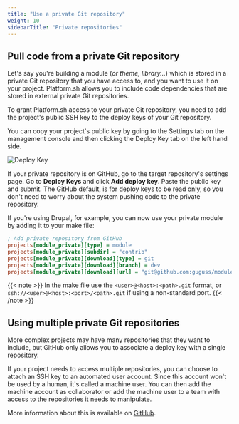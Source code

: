 ```yaml
---
title: "Use a private Git repository"
weight: 10
sidebarTitle: "Private repositories"
---
```


## Pull code from a private Git repository

Let's say you're building a module (*or theme, library...*) which is stored in a private Git repository that you have access to, and you want to use it on your project. Platform.sh allows you to include code dependencies that are stored in external private Git repositories.

To grant Platform.sh access to your private Git repository, you need to add the project's public SSH key to the deploy keys of your Git repository.

You can copy your project's public key by going to the Settings tab on the management console and then clicking the Deploy Key tab on the left hand side.

![Deploy Key](/images/management-console/settings-deploy-key.png)

If your private repository is on GitHub, go to the target repository's settings page. Go to **Deploy Keys** and click **Add deploy key**. Paste the public key and submit. The GitHub default, is for deploy keys to be read only, so you don't need to worry about the system pushing code to the private repository.

If you're using Drupal, for example, you can now use your private module by adding it to your make file:

```ini
; Add private repository from GitHub
projects[module_private][type] = module
projects[module_private][subdir] = "contrib"
projects[module_private][download][type] = git
projects[module_private][download][branch] = dev
projects[module_private][download][url] = "git@github.com:guguss/module_private.git"
```

{{< note >}}
In the make file use the `<user>@<host>:<path>.git` format, or `ssh://<user>@<host>:<port>/<path>.git` if using a non-standard port.
{{< /note >}}

## Using multiple private Git repositories

More complex projects may have many repositories that they want to include, but GitHub only allows you to associate a deploy key with a single repository.

If your project needs to access multiple repositories, you can choose to attach an SSH key to an automated user account. Since this account won't be used by a human, it's called a machine user. You can then add the machine account as collaborator or add the machine user to a team with access to the repositories it needs to manipulate.

More information about this is available on
[GitHub](https://developer.github.com/v3/guides/managing-deploy-keys/#machine-users).
